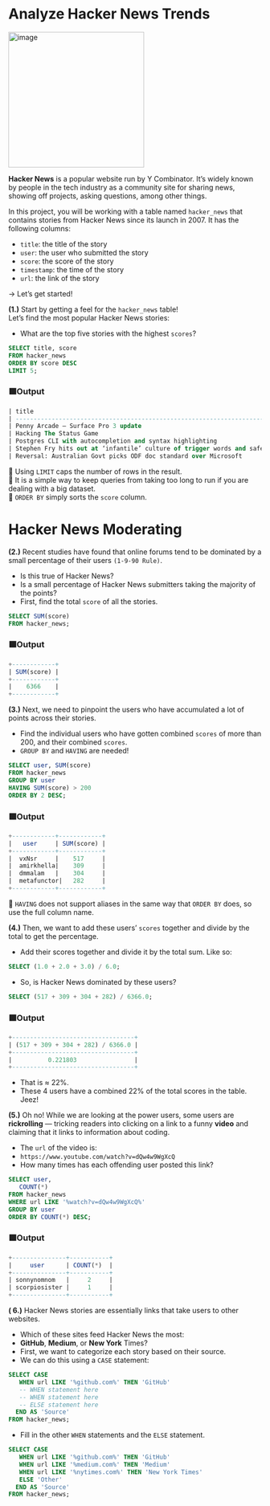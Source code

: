 # Analyze Hacker News Trends

<img width="270" alt="image" src="https://github.com/user-attachments/assets/528e7a62-602e-4c56-8aed-6220b1553c0c" />

**Hacker News** is a popular website run by Y Combinator. It’s widely known by people in the tech industry as a community site for sharing news, showing off projects, asking questions, among other things.

In this project, you will be working with a table named `hacker_news` that contains stories from Hacker News since its launch in 2007. It has the following columns:

* `title`: the title of the story
* `user`: the user who submitted the story
* `score`: the score of the story
* `timestamp`: the time of the story
* `url`: the link of the story

→ Let’s get started!

**(1.)** Start by getting a feel for the `hacker_news` table!                           
Let’s find the most popular Hacker News stories:                           
* What are the top five stories with the highest `scores`?
```sql
SELECT title, score
FROM hacker_news
ORDER BY score DESC
LIMIT 5;
```
### 🟩Output 
```sql
| title                                                                        | score |
| ---------------------------------------------------------------------------- | ----- |
| Penny Arcade – Surface Pro 3 update                                          | 517   |
| Hacking The Status Game                                                      | 309   |
| Postgres CLI with autocompletion and syntax highlighting                     | 304   |
| Stephen Fry hits out at ‘infantile’ culture of trigger words and safe spaces | 282   |
| Reversal: Australian Govt picks ODF doc standard over Microsoft              | 191   |
```
📝 Using `LIMIT` caps the number of rows in the result.                
📝 It is a simple way to keep queries from taking too long to run if you are dealing with a big dataset.           
📝 `ORDER BY` simply sorts the `score` column.

# Hacker News Moderating

**(2.)** Recent studies have found that online forums tend to be dominated by a small percentage of their users `(1-9-90 Rule)`.                                
* Is this true of Hacker News?                          
* Is a small percentage of Hacker News submitters taking the majority of the points?                   
* First, find the total `score` of all the stories.
```SQL
SELECT SUM(score)
FROM hacker_news;
```
### 🟩Output 
```sql
+------------+
| SUM(score) |
+------------+
|    6366    |
+------------+
```
**(3.)** Next, we need to pinpoint the users who have accumulated a lot of points across their stories.         
* Find the individual users who have gotten combined `scores` of more than 200, and their combined `scores`.           
* `GROUP BY` and `HAVING` are needed!
```SQL
SELECT user, SUM(score)
FROM hacker_news
GROUP BY user
HAVING SUM(score) > 200
ORDER BY 2 DESC;
```
### 🟩Output 
```SQL
+------------+------------+
|   user     | SUM(score) |
+------------+------------+
|  vxNsr     |    517     |
|  amirkhella|    309     |
|  dmmalam   |    304     |
|  metafunctor|   282     |
+------------+------------+
```
📝 `HAVING` does not support aliases in the same way that `ORDER BY` does, so use the full column name.

**(4.)** Then, we want to add these users’ `scores` together and divide by the total to get the percentage.               
* Add their scores together and divide it by the total sum. Like so:
```SQL
SELECT (1.0 + 2.0 + 3.0) / 6.0;
```
* So, is Hacker News dominated by these users?
```SQL
SELECT (517 + 309 + 304 + 282) / 6366.0;
```
### 🟩Output 
```SQL
+----------------------------------+
| (517 + 309 + 304 + 282) / 6366.0 |
+----------------------------------+
|          0.221803                |
+----------------------------------+
```
* That is ≈ 22%.
* These 4 users have a combined 22% of the total scores in the table. Jeez!

**(5.)** Oh no! While we are looking at the power users, some users are **rickrolling** — tricking readers into clicking on a link to a funny **video** and claiming that it links to information about coding.                 
* The `url` of the video is:
* `https://www.youtube.com/watch?v=dQw4w9WgXcQ`
* How many times has each offending user posted this link?
```SQL
SELECT user,
   COUNT(*)
FROM hacker_news
WHERE url LIKE '%watch?v=dQw4w9WgXcQ%'
GROUP BY user
ORDER BY COUNT(*) DESC;
```
### 🟩Output 
```SQL
+---------------+-----------+
|     user      | COUNT(*)  |
+---------------+-----------+
| sonnynomnom   |     2     |
| scorpiosister |     1     |
+---------------+-----------+
```
**( 6.)** Hacker News stories are essentially links that take users to other websites.                  
* Which of these sites feed Hacker News the most:
* **GitHub**, **Medium**, or **New York** Times?
* First, we want to categorize each story based on their source.
* We can do this using a `CASE` statement:
```SQL
SELECT CASE
   WHEN url LIKE '%github.com%' THEN 'GitHub'
   -- WHEN statement here
   -- WHEN statement here
   -- ELSE statement here
  END AS 'Source'
FROM hacker_news;
```
* Fill in the other `WHEN` statements and the `ELSE` statement.
```sql
SELECT CASE
   WHEN url LIKE '%github.com%' THEN 'GitHub'
   WHEN url LIKE '%medium.com%' THEN 'Medium'
   WHEN url LIKE '%nytimes.com%' THEN 'New York Times'
   ELSE 'Other'
  END AS 'Source'
FROM hacker_news;
```

